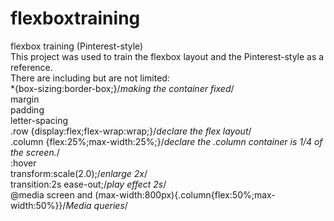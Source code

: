 # flexboxtraining
flexbox training (Pinterest-style) <br>
This project was used to train the flexbox layout and the Pinterest-style as a reference.<br>
There are including but are not limited:<br>
*{box-sizing:border-box;}/*making the container fixed*/<br>
margin<br>
padding<br>
letter-spacing<br>
.row {display:flex;flex-wrap:wrap;}/*declare the flex layout*/<br>
.column {flex:25%;max-width:25%;}/*declare the .column container is 1/4 of the screen.*/<br>
:hover<br>
transform:scale(2.0);/*enlarge 2x*/<br>
transition:2s ease-out;/*play effect 2s*/<br>
@media screen and (max-width:800px){.column{flex:50%;max-width:50%}}/*Media queries*/<br>

